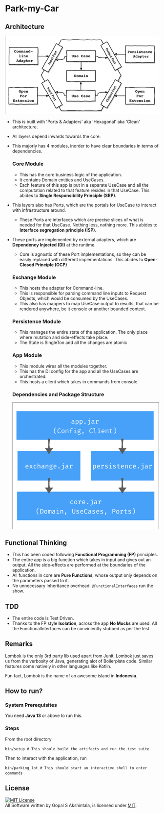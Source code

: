 # Park-my-Car

## Architecture

![Architecture](docs/architecture.png)
- This is built with 'Ports & Adapters' aka 'Hexagonal' aka 'Clean' architecture.

- All layers depend inwards towards the core.

- This majorly has 4 modules, inorder to have clear boundaries in terms of dependencies.

  ### Core Module

  - This has the core business logic of the application.
  - It contains Domain entities and UseCases.
  - Each feature of this app is put in a separate UseCase and all the computation related to that feature resides in that UseCase. This abides to **Single Responsibility Principle (SRP)**.
- This layers also has Ports, which are the portals for UseCase to interact with infrastructure around.
  
  - These Ports are interfaces which are precise slices of what is needed for that UseCase. Nothing less, nothing more. This abides to **Interface segregation principle (ISP)**.
- These ports are implemented by external adapters, which are **Dependency Injected (DI)** at the runtime.
  - Core is agnostic of these Port implementations, so they can be easily replaced with different implementations. This abides to **Open-Closed Principle (OCP)**
  
  ### Exchange Module
  
  - This hosts the adapter for Command-line.
  - This is responsible for parsing command line inputs to Request Objects, which would be consumed by the UseCases.
  - This also has mappers to map UseCase output to results, that can be rendered anywhere, be it console or another bounded context.
  
  ### Persistence Module
  
  - This manages the entire state of the application. The only place where mutation and side-effects take place.
  - The State is SingleTon and all the changes are atomic
  
  ### App Module
  
  - This module wires all the modules together.
  - This has the DI config for the app and all the UseCases are orchestrated.
  - This hosts a client which takes in commands from console.
  
  ### Dependencies and Package Structure
  
  ![Dependencies](docs/dependencies.png)

## Functional Thinking

- This has been coded following **Functional Programming (FP)** principles.
- The entire app is a big function which takes in input and gives out an output. All the side-effects are performed at the boundaries of the application.
- All functions in core are **Pure Functions**, whose output only depends on the parameters passed to it.
- No unnecessary Inheritance overhead. `@FunctionalInterfaces` run the show.

## TDD

- The entire code is Test Driven.
- Thanks to the FP style **Isolation**, across the app **No Mocks** are used. All the FunctionalInterfaces can be conviniently stubbed as per the test.

## Remarks

Lombok is the only 3rd party lib used apart from Junit. Lombok just saves us from the verbosity of Java, generating alot of Boilerplate code. Similar features come natively in other languages like Kotlin.

Fun fact, Lombok is the name of an awesome island in **Indonesia**.

## How to run?

### System Prerequisites 

You need **Java 13** or above to run this.

### Steps

From the root directory

`bin/setup # This should build the artifacts and run the test suite`

Then to interact with the application, run

`bin/parking_lot # This should start an interactive shell to enter commands `

## License

<a rel="license" href="https://opensource.org/licenses/MIT">
<img alt="MIT License" 
style="border-width:0" src="https://upload.wikimedia.org/wikipedia/commons/thumb/0/0c/MIT_logo.svg/800px-MIT_logo.svg.png" width="88" height="31"/></a>
<br/>
All Software written by Gopal S Akshintala, is licensed under <a rel="license" href="https://opensource.org/licenses/MIT">MIT</a>.